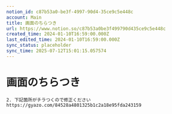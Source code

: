```yaml
---
notion_id: c87b53a0-be3f-4997-90d4-35ce9c5e448c
account: Main
title: 画面のちらつき
url: https://www.notion.so/c87b53a0be3f499790d435ce9c5e448c
created_time: 2024-01-10T16:59:00.000Z
last_edited_time: 2024-01-10T16:59:00.000Z
sync_status: placeholder
sync_time: 2025-07-12T15:01:15.057574
---
```

# 画面のちらつき

```plain text
2. 下記箇所がチラつくので修正ください
https://gyazo.com/84528a4801325b1c2a18e95fda243159
```